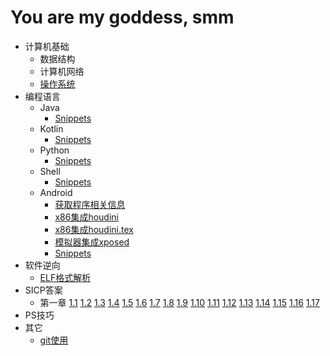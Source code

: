 # You are my goddess, smm


* 计算机基础
  * 数据结构
  * 计算机网络
  * [操作系统](/os/os.md)
* 编程语言
  * Java
    * [Snippets](/java/snippets.md)
  * Kotlin
    * [Snippets](/kotlin/snippets.md)
  * Python
    * [Snippets](/python/snippets.md)
  * Shell
    * [Snippets](/shell/snippets.md)
  * Android
    * [获取程序相关信息](/android/get_signature.md)
    * [x86集成houdini](/android/x86集成houdini.md)
    * [x86集成houdini.tex](/android/x86集成houdini.tex)
    * [模拟器集成xposed](/android/模拟器集成xposed.md)
    * [Snippets](/android/snippets.md)
* 软件逆向
  * [ELF格式解析](/python/ELF文件格式解析.md)
* SICP答案
  * 第一章 [1.1](/sicp/chapter1/1.1.md) [1.2](/sicp/chapter1/1.2.md) [1.3](/sicp/chapter1/1.3.md) [1.4](/sicp/chapter1/1.4.md) [1.5](/sicp/chapter1/1.5.md) [1.6](/sicp/chapter1/1.6.md) [1.7](/sicp/chapter1/1.7.md) [1.8](/sicp/chapter1/1.8.md) [1.9](/sicp/chapter1/1.9.md) [1.10](/sicp/chapter1/1.10.md) [1.11](/sicp/chapter1/1.11.md) [1.12](/sicp/chapter1/1.12.md) [1.13](/sicp/chapter1/1.13.md) [1.14](/sicp/chapter1/1.14.md) [1.15](/sicp/chapter1/1.15.md) [1.16](/sicp/chapter1/1.16.md) [1.17](/sicp/chapter1/1.17.md)
* PS技巧
* 其它
  * [git使用](/others/git.md)
